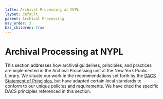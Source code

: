 ```yaml
---
title: Archival Processing at NYPL
layout: default
parent: Archival Processing
nav_order: 3
has_children: true
---
```

# Archival Processing at NYPL
This section addresses how archival guidelines, principles, and practices are implemented in the Archival Processing unit at the New York Public Library. We situate our work in the recommendations set forth by the [DACS Statement of Principles](https://saa-ts-dacs.github.io/dacs/04_statement_of_principles.html), but have adapted certain local standards to conform to our unique policies and requirements. We have cited the specific DACS principles referenced in this section.